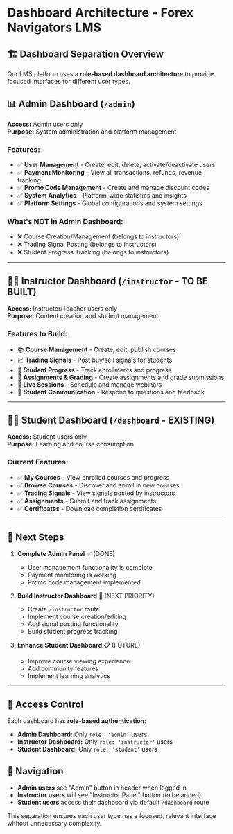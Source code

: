 # Dashboard Architecture - Forex Navigators LMS

## 🏗️ **Dashboard Separation Overview**

Our LMS platform uses a **role-based dashboard architecture** to provide focused interfaces for different user types.

## 📊 **Admin Dashboard** (`/admin`)
**Access:** Admin users only  
**Purpose:** System administration and platform management

### **Features:**
- ✅ **User Management** - Create, edit, delete, activate/deactivate users
- ✅ **Payment Monitoring** - View all transactions, refunds, revenue tracking  
- ✅ **Promo Code Management** - Create and manage discount codes
- ✅ **System Analytics** - Platform-wide statistics and insights
- ✅ **Platform Settings** - Global configurations and system settings

### **What's NOT in Admin Dashboard:**
- ❌ Course Creation/Management (belongs to instructors)
- ❌ Trading Signal Posting (belongs to instructors)
- ❌ Student Progress Tracking (belongs to instructors)

---

## 👨‍🏫 **Instructor Dashboard** (`/instructor` - TO BE BUILT)
**Access:** Instructor/Teacher users only  
**Purpose:** Content creation and student management

### **Features to Build:**
- 📚 **Course Management** - Create, edit, publish courses
- 📈 **Trading Signals** - Post buy/sell signals for students  
- 👥 **Student Progress** - Track enrollments and progress
- 📝 **Assignments & Grading** - Create assignments and grade submissions
- 🎥 **Live Sessions** - Schedule and manage webinars
- 💬 **Student Communication** - Respond to questions and feedback

---

## 👨‍🎓 **Student Dashboard** (`/dashboard` - EXISTING)
**Access:** Student users only  
**Purpose:** Learning and course consumption

### **Current Features:**
- ✅ **My Courses** - View enrolled courses and progress
- ✅ **Browse Courses** - Discover and enroll in new courses
- ✅ **Trading Signals** - View signals posted by instructors
- ✅ **Assignments** - Submit and track assignments
- ✅ **Certificates** - Download completion certificates

---

## 🚀 **Next Steps**

1. **Complete Admin Panel** ✅ (DONE)
   - User management functionality is complete
   - Payment monitoring is working
   - Promo code management implemented

2. **Build Instructor Dashboard** 🔄 (NEXT PRIORITY)
   - Create `/instructor` route
   - Implement course creation/editing
   - Add signal posting functionality
   - Build student progress tracking

3. **Enhance Student Dashboard** 📋 (FUTURE)
   - Improve course viewing experience
   - Add community features
   - Implement learning analytics

---

## 🔐 **Access Control**

Each dashboard has **role-based authentication**:
- **Admin Dashboard:** Only `role: 'admin'` users
- **Instructor Dashboard:** Only `role: 'instructor'` users  
- **Student Dashboard:** Only `role: 'student'` users

## 📱 **Navigation**

- **Admin users** see "Admin" button in header when logged in
- **Instructor users** will see "Instructor Panel" button (to be added)
- **Student users** access their dashboard via default `/dashboard` route

This separation ensures each user type has a focused, relevant interface without unnecessary complexity.
